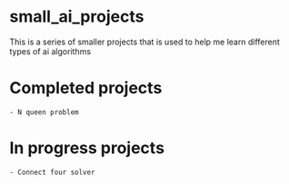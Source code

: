 # small_ai_projects
 This is a series of smaller projects that is used to help me learn different types of ai algorithms

# Completed projects
    - N queen problem

# In progress projects
    - Connect four solver